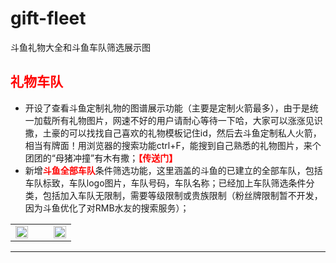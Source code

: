# gift-fleet
斗鱼礼物大全和斗鱼车队筛选展示图
<h2><a href="https://popzoo.github.io/pop/giftshow.html" style=" color:red; text-decoration:none" target="_blank" >礼物车队</a></h2>
<ul>
   <li>开设了查看斗鱼定制礼物的图谱展示功能（主要是定制火箭最多），由于是统一加载所有礼物图片，网速不好的用户请耐心等待一下哈，大家可以涨涨见识撒，土豪的可以找找自己喜欢的礼物模板记住id，然后去斗鱼定制私人火箭，相当有牌面！用浏览器的搜索功能ctrl+F，能搜到自己熟悉的礼物图片，来个团团的“母猪冲撞”有木有撒；<strong><a style="text-decoration:none; color:red;" href="https://popzoo.github.io/pop/giftshow.html" target="_blank">【传送门】</a></strong></li>
   <li>新增<strong><a style="text-decoration:none; color:red;" href="https://popzoo.github.io/pop/motorcade.html" target="_blank">斗鱼全部车队</a></strong>条件筛选功能，这里涵盖的斗鱼的已建立的全部车队，包括车队标致，车队logo图片，车队号码，车队名称；已经加上车队筛选条件分类，包括加入车队无限制，需要等级限制或贵族限制（粉丝牌限制暂不开发，因为斗鱼优化了对RMB水友的搜索服务）；</li>
</ul><table><tr>
        <td><a href="https://popzoo.github.io/pop/giftshow.html" target="_blank"><img src="https://rawcdn.githack.com/popzoo/pop/0294a9ce2bceb95eda42bddcd7938a309afdd013/images/giftShow.jpg" width="100%"></a></td><td>&nbsp;&nbsp;</td>
        <td><a href="https://popzoo.github.io/pop/motorcade.html" target="_blank"><img src="https://rawcdn.githack.com/popzoo/pop/0294a9ce2bceb95eda42bddcd7938a309afdd013/images/motorcadeShow.jpg" width="100%"></a></td>
   </tr></table><hr>    
